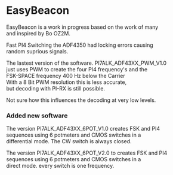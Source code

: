# EasyBeacon

EasyBeacon is a work in progress based on the work of many\
and inspired by Bo OZ2M.

Fast PI4 Switching the ADF4350 had locking errors causing\
random suprious signals. 

The lastest version of the software. PI7ALK_ADF43XX_PWM_V1.0\
just uses PWM to create the four PI4 frequency's and the\
FSK-SPACE frequency 400 Hz below the Carrier\
With a 8 Bit PWM resolution this is less accurate,\
but decoding with PI-RX is still possible.

Not sure how this influences the decoding at very low levels.

### Added new software

The version PI7ALK_ADF43XX_6POT_V1.0 creates FSK and PI4\
sequences using 6 potmeters and CMOS switches in a\
differential mode. The CW switch is always closed.

The version PI7ALK_ADF43XX_6POT_V2.0 to creates FSK and PI4\
sequences using 6 potmeters and CMOS switches in a\
direct mode. every switch is one frequency.


